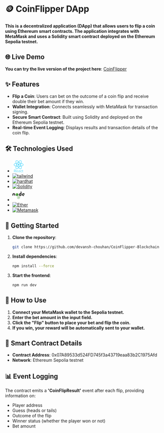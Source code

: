 # 🪙 CoinFlipper DApp

**This is a decentralized application (DApp) that allows users to flip a coin using Ethereum smart contracts. The application integrates with MetaMask and uses a Solidity smart contract deployed on the Ethereum Sepolia testnet.**

## 🌐 Live Demo
**You can try the live version of the project here**: [CoinFlipper](https://coinflipper-demo.vercel.app)

## ✨ Features

- **Flip a Coin**: Users can bet on the outcome of a coin flip and receive double their bet amount if they win.
- **Wallet Integration**: Connects seamlessly with MetaMask for transaction signing.
- **Secure Smart Contract**: Built using Solidity and deployed on the Ethereum Sepolia testnet.
- **Real-time Event Logging**: Displays results and transaction details of the coin flip.

## 🛠️ Technologies Used

- <a href="https://reactjs.org/" target="_blank" rel="noreferrer"> <img src="https://raw.githubusercontent.com/devicons/devicon/master/icons/react/react-original-wordmark.svg" alt="react" width="40" height="40"/> </a>
- <a href="https://tailwindcss.com/" target="_blank" rel="noreferrer"> <img src="https://www.vectorlogo.zone/logos/tailwindcss/tailwindcss-icon.svg" alt="tailwind" width="40" height="40"/> </a>
- <a href="https://hardhat.org" target="_blank" rel="noreferrer"> <img src="https://moralis.io/wp-content/uploads/web3wiki/24hardhat/6381641b6a60932fb3c3c2d9_crsLQ2lVok-0X37hZ_7RSl62vTm5GRP0Ws4xyPt4E5I.jpeg" alt="hardhat" width="40" height="40"/> </a>
- <a href="https://soliditylang.org" target="_blank" rel="noreferrer"> <img src="https://upload.wikimedia.org/wikipedia/commons/thumb/9/98/Solidity_logo.svg/386px-Solidity_logo.svg.png" alt="Solidity" width="40" height="40"/> </a>
- <a href="https://nodejs.org" target="_blank" rel="noreferrer"> <img src="https://raw.githubusercontent.com/devicons/devicon/master/icons/nodejs/nodejs-original-wordmark.svg" alt="nodejs" width="40" height="40"/> </a>
- <a href="https://docs.ethers.org" target="_blank" rel="noreferrer"> <img src="https://seeklogo.com/images/E/ethers-logo-D5B86204D8-seeklogo.com.png" alt="Ether" width="40" height="40"/> </a>
- <a href="https://metamask.io" target="_blank" rel="noreferrer"> <img src="https://upload.wikimedia.org/wikipedia/commons/thumb/3/36/MetaMask_Fox.svg/512px-MetaMask_Fox.svg.png" alt="Metamask" width="40" height="40"/> </a>

## 🚀 Getting Started

1. **Clone the repository**:
   ```bash
   git clone https://github.com/devansh-chouhan/CoinFlipper-Blockchain.git
   ```
2. **Install dependencies**:
   ```bash
   npm install --force
   ```
3. **Start the frontend**:
   ```bash
   npm run dev
   ```

## 📖 How to Use

1. **Connect your MetaMask wallet to the Sepolia testnet.**
2. **Enter the bet amount in the input field.**
3. **Click the "Flip" button to place your bet and flip the coin.**
4. **If you win, your reward will be automatically sent to your wallet.**

## 📜 Smart Contract Details

- **Contract Address**: 0x07A89533d524FD745f3a43719eaa83b2C1975Afd
- **Network**: Ethereum Sepolia testnet

## 📊 Event Logging

The contract emits a **'CoinFlipResult'** event after each flip, providing information on:
- Player address
- Guess (heads or tails)
- Outcome of the flip
- Winner status (whether the player won or not)
- Bet amount
